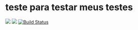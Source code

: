 # teste para testar meus testes
<a href="https://codeclimate.com/github/joseUSP/teste/maintainability"><img src="https://api.codeclimate.com/v1/badges/3156cb2b7731e332dbb4/maintainability" /></a>
<a href="https://codeclimate.com/github/joseUSP/teste/test_coverage"><img src="https://api.codeclimate.com/v1/badges/3156cb2b7731e332dbb4/test_coverage" /></a>
[![Build Status](https://travis-ci.com/joseUSP/teste.svg?branch=master)](https://travis-ci.com/joseUSP/teste)
